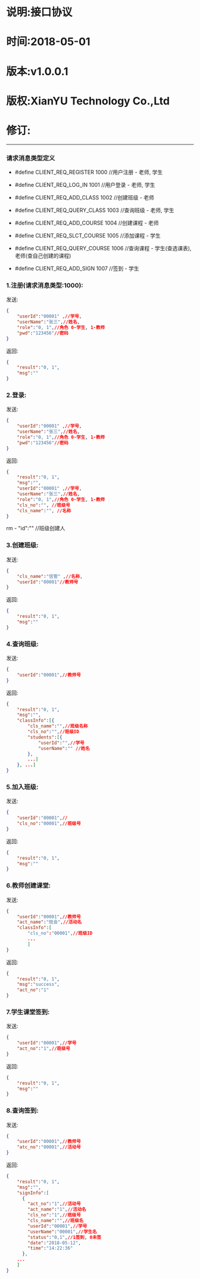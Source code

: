 说明:接口协议
=
时间:2018-05-01
=
版本:v1.0.0.1
=
版权:XianYU Technology Co.,Ltd
=
修订:
=
  
-----

### 请求消息类型定义

* #define CLIENT_REQ_REGISTER 	 1000 //用户注册 	- 老师, 学生
* #define CLIENT_REQ_LOG_IN   	 1001 //用户登录 	- 老师, 学生
                                 
* #define CLIENT_REQ_ADD_CLASS	 1002 //创建班级 	- 老师
* #define CLIENT_REQ_QUERY_CLASS	 1003 //查询班级 	- 老师, 学生
                                 
* #define CLIENT_REQ_ADD_COURSE	 1004 //创建课程 	- 老师
* #define CLIENT_REQ_SLCT_COURSE	 1005 //添加课程 	- 学生
* #define CLIENT_REQ_QUERY_COURSE	 1006 //查询课程	- 学生(查选课表), 老师(查自己创建的课程)

* #define CLIENT_REQ_ADD_SIGN	 	 1007 //签到		- 学生


### 1.注册(请求消息类型:1000):
发送:


```json  
{   
	"userId":"00001" ,//学号,   
	"userName":"张三",//姓名,   
	"role":"0, 1",//角色 0-学生, 1-教师  
	"pwd":"123456"//密码  
}  
```
返回:
```json
{  
	"result":"0, 1",  
	"msg":""  
}  
```  
### 2.登录:  
发送:
```json
{  
	"userId":"00001" ,//学号,   
	"userName":"张三",//姓名,   
	"role":"0, 1",//角色 0-学生, 1-教师  
	"pwd":"123456"//密码  
}  
```
返回:
```json
{  
	"result":"0, 1",  
	"msg":"",  
	"userId":"00001" ,//学号,   
	"userName":"张三",//姓名,   
	"role":"0, 1",//角色 0-学生, 1-教师  
	"cls_no":"", //班级号  
	"cls_name":"", //名称 
}  
``` 
rm - "id":"" //班级创建人  

### 3.创建班级:  
发送:
```json
{  
	"cls_name":"信管" ,//名称,   
	"userId":"00001"//教师号  
}  
```
返回:
```json
{  
	"result":"0, 1",  
	"msg":""  
}  
```
  
### 4.查询班级:  
发送:
```json
{  
	"userId":"00001",//教师号  
}  
```
返回:
```json
{  
	"result":"0, 1",  
	"msg":"",
	"classInfo":[{  
		"cls_name":"",//班级名称  
		"cls_no":"",//班级ID  
		"students":[{  
			"userId":"",//学号  
			"userName":"" //姓名  
		},  
		...]  
	}, ...]  
}  
```

### 5.加入班级:
发送:
```json
{  
	"userId":"00001",//  
	"cls_no":"00001",//班级号  
}
```
返回:
```json
{  
	"result":"0, 1",  
	"msg":""  
}  
```  

### 6.教师创建课堂:
发送:
```json
{  
	"userId":"00001",//教师号
	"act_name":"班会",//活动名
	"classInfo":[
		"cls_no":"00001",//班级ID
		...
		]
}
```
返回:
```json
{  
	"result":"0, 1",
	"msg":"success",
	"act_no":"1"
}  
```  

### 7.学生课堂签到:
发送:
```json
{  
	"userId":"00001",//学号
	"act_no":"1",//班级号
}
```
返回:
```json
{  
	"result":"0, 1",
	"msg":""
}  
```

### 8.查询签到:
发送:
```json
{  
	"userId":"00001",//教师号
	"atc_no":"00001",//活动号
}
```
返回:
```json
{  
	"result":"0, 1",
	"msg":"",
	"signInfo":[
	  {
		"act_no":"1",//活动号
		"act_name":"1",//活动名
		"cls_no":"1",//班级号
		"cls_name":"",//班级名
		"userId":"00001",//学号
		"userName":"00001",//学生名
		"status":"0,1",//1签到, 0未签
		"date":"2018-05-12",
		"time":"14:22:36"
	  },
	...
	]
}  
```
